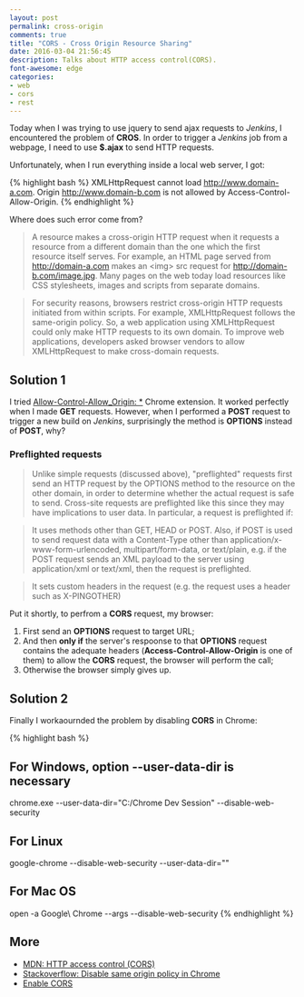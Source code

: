 ```yaml
---
layout: post
permalink: cross-origin
comments: true
title: "CORS - Cross Origin Resource Sharing"
date: 2016-03-04 21:56:45
description: Talks about HTTP access control(CORS).
font-awesome: edge
categories:
- web
- cors
- rest
---
```


Today when I was trying to use jquery to send ajax requests to *Jenkins*, I encountered the problem of **CROS**. In order to trigger a *Jenkins* job from a webpage, I need to use **$.ajax** to send HTTP requests.

Unfortunately, when I run everything inside a local web server, I got:

{% highlight bash %}
XMLHttpRequest cannot load http://www.domain-a.com.
Origin http://www.domain-b.com is not allowed by Access-Control-Allow-Origin.
{% endhighlight %}

Where does such error come from?

> A resource makes a cross-origin HTTP request when it requests a resource from a different domain than the one which the first resource itself serves. For example, an HTML page served from http://domain-a.com makes an \<img\> src request for http://domain-b.com/image.jpg. Many pages on the web today load resources like CSS stylesheets, images and scripts from separate domains.

> For security reasons, browsers restrict cross-origin HTTP requests initiated from within scripts.  For example, XMLHttpRequest follows the same-origin policy. So, a web application using XMLHttpRequest could only make HTTP requests to its own domain. To improve web applications, developers asked browser vendors to allow XMLHttpRequest to make cross-domain requests.

## Solution 1

I tried [Allow-Control-Allow_Origin: \*](https://chrome.google.com/webstore/detail/allow-control-allow-origi/nlfbmbojpeacfghkpbjhddihlkkiljbi) Chrome extension. It worked perfectly when I made **GET** requests.
However, when I performed a **POST** request to trigger a new build on *Jenkins*, surprisingly the method is **OPTIONS** instead of **POST**, why?

### Preflighted requests

> Unlike simple requests (discussed above), "preflighted" requests first send an HTTP request by the OPTIONS method to the resource on the other domain, in order to determine whether the actual request is safe to send.  Cross-site requests are preflighted like this since they may have implications to user data.  In particular, a request is preflighted if:

> It uses methods other than GET, HEAD or POST.  Also, if POST is used to send request data with a Content-Type other than application/x-www-form-urlencoded, multipart/form-data, or text/plain, e.g. if the POST request sends an XML payload to the server using application/xml or text/xml, then the request is preflighted.

> It sets custom headers in the request (e.g. the request uses a header such as X-PINGOTHER)

Put it shortly, to perfrom a **CORS** request, my browser:

1. First send an **OPTIONS** request to target URL;
2. And then **only if** the server's respoonse to that **OPTIONS** request contains the adequate headers (**Access-Control-Allow-Origin** is one of them) to allow the **CORS** request, the browser will perform the call;
3. Otherwise the browser simply gives up.

## Solution 2

Finally I workaournded the problem by disabling **CORS** in Chrome:

{% highlight bash %}
## For Windows, option --user-data-dir is necessary
chrome.exe --user-data-dir="C:/Chrome Dev Session" --disable-web-security
## For Linux
google-chrome --disable-web-security --user-data-dir="<custom directory>"
## For Mac OS
open -a Google\ Chrome --args --disable-web-security
{% endhighlight %}

## More

- [MDN: HTTP access control (CORS)](https://developer.mozilla.org/en-US/docs/Web/HTTP/Access_control_CORS)
- [Stackoverflow: Disable same origin policy in Chrome](http://stackoverflow.com/questions/3102819/disable-same-origin-policy-in-chrome)
- [Enable CORS](http://enable-cors.org/)
